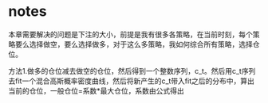 # notes

本章需要解决的问题是下注的大小，前提是我有很多各策略，在当前时刻，每个策略要么选择做空，要么选择做多，对于这么多策略，我如何综合所有策略，选择仓位。


方法1.做多的仓位减去做空的仓位，然后得到一个整数序列，c_t。然后用c_t序列去fit一个混合高斯概率密度曲线，然后将新产生的c_t带入fit之后的分布中，算出当前的仓位，一般仓位=系数*最大仓位，系数由公式得出